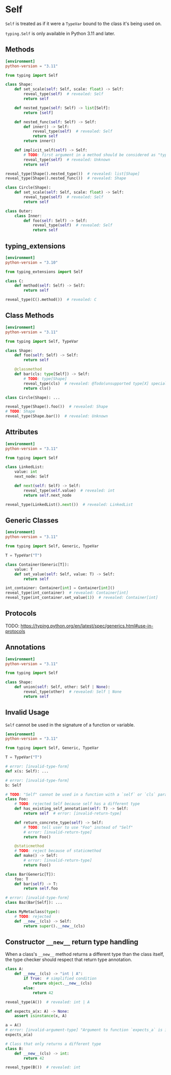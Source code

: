 # Self

`Self` is treated as if it were a `TypeVar` bound to the class it's being used on.

`typing.Self` is only available in Python 3.11 and later.

## Methods

```toml
[environment]
python-version = "3.11"
```

```py
from typing import Self

class Shape:
    def set_scale(self: Self, scale: float) -> Self:
        reveal_type(self)  # revealed: Self
        return self

    def nested_type(self: Self) -> list[Self]:
        return [self]

    def nested_func(self: Self) -> Self:
        def inner() -> Self:
            reveal_type(self)  # revealed: Self
            return self
        return inner()

    def implicit_self(self) -> Self:
        # TODO: first argument in a method should be considered as "typing.Self"
        reveal_type(self)  # revealed: Unknown
        return self

reveal_type(Shape().nested_type())  # revealed: list[Shape]
reveal_type(Shape().nested_func())  # revealed: Shape

class Circle(Shape):
    def set_scale(self: Self, scale: float) -> Self:
        reveal_type(self)  # revealed: Self
        return self

class Outer:
    class Inner:
        def foo(self: Self) -> Self:
            reveal_type(self)  # revealed: Self
            return self
```

## typing_extensions

```toml
[environment]
python-version = "3.10"
```

```py
from typing_extensions import Self

class C:
    def method(self: Self) -> Self:
        return self

reveal_type(C().method())  # revealed: C
```

## Class Methods

```toml
[environment]
python-version = "3.11"
```

```py
from typing import Self, TypeVar

class Shape:
    def foo(self: Self) -> Self:
        return self

    @classmethod
    def bar(cls: type[Self]) -> Self:
        # TODO: type[Shape]
        reveal_type(cls)  # revealed: @Todo(unsupported type[X] special form)
        return cls()

class Circle(Shape): ...

reveal_type(Shape().foo())  # revealed: Shape
# TODO: Shape
reveal_type(Shape.bar())  # revealed: Unknown
```

## Attributes

```toml
[environment]
python-version = "3.11"
```

```py
from typing import Self

class LinkedList:
    value: int
    next_node: Self

    def next(self: Self) -> Self:
        reveal_type(self.value)  # revealed: int
        return self.next_node

reveal_type(LinkedList().next())  # revealed: LinkedList
```

## Generic Classes

```toml
[environment]
python-version = "3.11"
```

```py
from typing import Self, Generic, TypeVar

T = TypeVar("T")

class Container(Generic[T]):
    value: T
    def set_value(self: Self, value: T) -> Self:
        return self

int_container: Container[int] = Container[int]()
reveal_type(int_container)  # revealed: Container[int]
reveal_type(int_container.set_value(1))  # revealed: Container[int]
```

## Protocols

TODO: <https://typing.python.org/en/latest/spec/generics.html#use-in-protocols>

## Annotations

```toml
[environment]
python-version = "3.11"
```

```py
from typing import Self

class Shape:
    def union(self: Self, other: Self | None):
        reveal_type(other)  # revealed: Self | None
        return self
```

## Invalid Usage

`Self` cannot be used in the signature of a function or variable.

```toml
[environment]
python-version = "3.11"
```

```py
from typing import Self, Generic, TypeVar

T = TypeVar("T")

# error: [invalid-type-form]
def x(s: Self): ...

# error: [invalid-type-form]
b: Self

# TODO: "Self" cannot be used in a function with a `self` or `cls` parameter that has a type annotation other than "Self"
class Foo:
    # TODO: rejected Self because self has a different type
    def has_existing_self_annotation(self: T) -> Self:
        return self  # error: [invalid-return-type]

    def return_concrete_type(self) -> Self:
        # TODO: tell user to use "Foo" instead of "Self"
        # error: [invalid-return-type]
        return Foo()

    @staticmethod
    # TODO: reject because of staticmethod
    def make() -> Self:
        # error: [invalid-return-type]
        return Foo()

class Bar(Generic[T]):
    foo: T
    def bar(self) -> T:
        return self.foo

# error: [invalid-type-form]
class Baz(Bar[Self]): ...

class MyMetaclass(type):
    # TODO: rejected
    def __new__(cls) -> Self:
        return super().__new__(cls)
```

## Constructor `__new__` return type handling

When a class's `__new__` method returns a different type than the class itself,
the type checker should respect that return type annotation.

```py
class A:
    def __new__(cls) -> "int | A":
        if True:  # simplified condition
            return object.__new__(cls)
        else:
            return 42

reveal_type(A())  # revealed: int | A

def expects_a(x: A) -> None:
    assert isinstance(x, A)

a = A()
# error: [invalid-argument-type] "Argument to function `expects_a` is incorrect: Expected `A`, found `int | A`"
expects_a(a)

# Class that only returns a different type
class B:
    def __new__(cls) -> int:
        return 42

reveal_type(B())  # revealed: int
```
